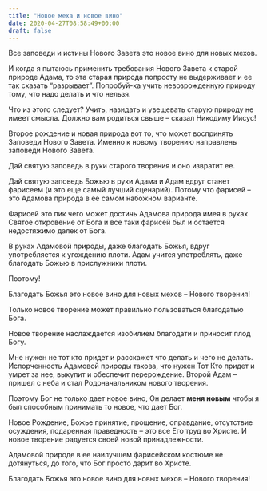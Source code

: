 ```yaml
---
title: "Новое меха и новое вино"
date: 2020-04-27T08:58:49+00:00
draft: false
---
```

Все заповеди и истины Нового Завета это новое вино для новых мехов.

И когда я пытаюсь применить требования Нового Завета к старой природе Адама, то эта старая природа попросту не выдерживает и ее так сказать &#8220;разрывает&#8221;. Попробуй-ка учить невозрожденную природу тому, что надо делать и что нельзя.

Что из этого следует? Учить, назидать и увещевать старую природу не имеет смысла. Должно вам родиться свыше &#8211; сказал Никодиму Иисус!

Второе рождение и новая природа вот то, что может воспринять Заповеди Нового Завета. Именно к новому творению направлены заповеди Нового Завета.&nbsp;

Дай святую заповедь в руки старого творения и оно извратит ее.&nbsp;

Дай святую заповедь Божью в руки Адама и Адам вдруг станет фарисеем (и это еще самый лучший сценарий). Потому что фарисей &#8211; это Адамова природа в ее самом набожном варианте.

Фарисей это пик чего может достичь Адамова природа имея в руках Святое откровение от Бога и все таки фарисей был и остается недостяжимо далек от Бога.

В руках Адамовой природы, даже благодать Божья, вдруг употребляется к угождению плоти. Адам учится употреблять, даже благодать Божью в прислужники плоти.

Поэтому!

Благодать Божья это новое вино для новых мехов &#8211; Нового творения!

Только новое творение может правильно пользоваться благодатью Бога.&nbsp;

Новое творение наслаждается изобилием благодати и приносит плод Богу.

Мне нужен не тот кто придет и расскажет что делать и чего не делать. Испорченность Адамовой природы такова, что нужен Тот Кто придет и умрет за нее, выкупит и обеспечит перерождение. Второй Адам &#8211; пришел с неба и стал Родоначальником нового творения. 

Поэтому Бог не только дает новое вино, Он делает **меня новым** чтобы я был способным принимать то новое, что дает Бог. 

Новое Рождение, Божье принятие, прощение, оправдание, отсутствие осуждения, подаренная праведность &#8211; это все Его труд во Христе. И новое творение радуется своей новой принадлежности.

Адамовой природе в ее наилучшем фарисейском костюме не дотянуться, до того, что Бог просто дарит во Христе.  

Благодать Божья это новое вино для новых мехов &#8211; Нового творения! 